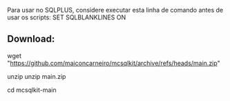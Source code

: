 Para usar no SQLPLUS, considere executar esta linha de comando antes de usar os scripts:
SET SQLBLANKLINES ON


## Download:
wget "https://github.com/maiconcarneiro/mcsqlkit/archive/refs/heads/main.zip"

unzip unzip main.zip

cd mcsqlkit-main


